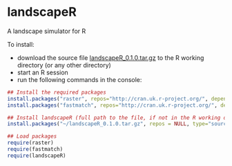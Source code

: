 # landscapeR
A landscape simulator for R

To install:
- download the source file [landscapeR_0.1.0.tar.gz](https://github.com/dariomasante/landscapeR/blob/master/landscapeR_0.1.0.tar.gz?raw=true) to the R working directory (or any other directory)
- start an R session
- run the following commands in the console:
``` r
## Install the required packages 
install.packages("raster", repos="http://cran.uk.r-project.org/", dependencies=T, clean=T)
install.packages("fastmatch", repos="http://cran.uk.r-project.org/", dependencies=T, clean=T)

## Install landscapeR (full path to the file, if not in the R working directory)
install.packages("~/landscapeR_0.1.0.tar.gz", repos = NULL, type="source")

## Load packages
require(raster)
require(fastmatch)
require(landscapeR)
```
